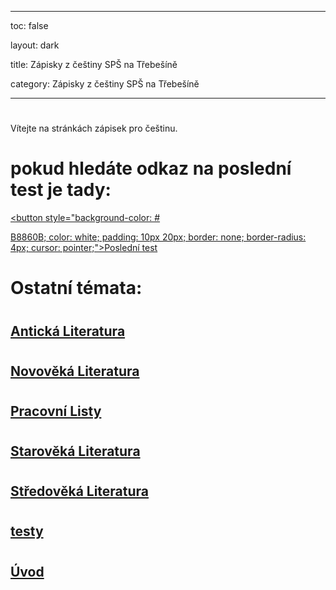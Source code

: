 


---



toc: false



layout: dark



title: Zápisky z češtiny SPŠ na Třebešíně



category: Zápisky z češtiny SPŠ na Třebešíně



---






















#



 Vítejte na stránkách zápisek pro češtinu.


























#






# pokud hledáte odkaz na poslední test je tady:







<a href="./Novověká%20Literatura/Venkovská%20próza%20a%20drama%2C%20Městská%20próza">



  <button style="background-color: #



B8860B; color: white; padding: 10px 20px; border: none; border-radius: 4px; cursor: pointer;">Poslední test</button>



</a>


























#






# Ostatní témata:


























#






## [Antická Literatura](Antická%20Literatura)


























#






## [Novověká Literatura](Novověká%20Literatura)


























#






## [Pracovní Listy](Pracovní%20Listy)


























#






## [Starověká Literatura](Starověká%20Literatura)


























#






## [Středověká Literatura](Středověká%20Literatura)


























#






## [testy](testy)


























#






## [Úvod](Úvod)
